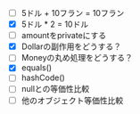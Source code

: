 - [ ] 5ドル + 10フラン = 10フラン
- [x] 5ドル * 2 = 10ドル
- [ ] amountをprivateにする
- [x] Dollarの副作用をどうする？
- [ ] Moneyの丸め処理をどうする？
- [x] equals()
- [ ] hashCode()
- [ ] nullとの等価性比較
- [ ] 他のオブジェクト等価性比較